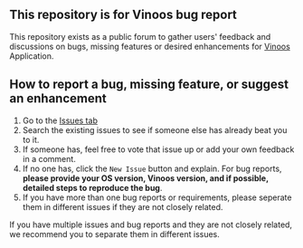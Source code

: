 ## This repository is for Vinoos bug report

This repository exists as a public forum to gather users' feedback and discussions on bugs, missing features or desired enhancements for [Vinoos](http://vinoos.ir) Application. 



## How to report a bug, missing feature, or suggest an enhancement

1. Go to the [Issues tab](https://github.com/miladesign/Vinoos-bugs/issues)
2. Search the existing issues to see if someone else has already beat you to it.
3. If someone has, feel free to vote that issue up or add your own feedback in a comment.
4. If no one has, click the `New Issue` button and explain. For bug reports, **please provide your OS version, Vinoos version, and if possible, detailed steps to reproduce the bug**.
5. If you have more than one bug reports or requirements, please seperate them in different issues if they are not closely related.

If you have multiple issues and bug reports and they are not closely related, we recommend you to separate them in different issues.

